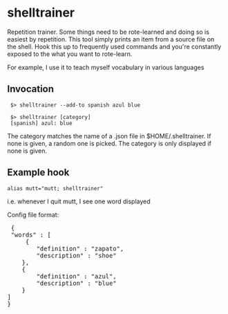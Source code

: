 shelltrainer
============

Repetition trainer. Some things need to be rote-learned and doing so is
easiest by repetition. This tool simply prints an item from a source file on
the shell. Hook this up to frequently used commands and you're constantly
exposed to the what you want to rote-learn.

For example, I use it to teach myself vocabulary in various languages

Invocation
----------

     $> shelltrainer --add-to spanish azul blue

     $> shelltrainer [category]
     [spanish] azul: blue

The category matches the name of a .json file in $HOME/.shelltrainer. If
none is given, a random one is picked. The category is only displayed if
none is given.

Example hook
------------

    alias mutt="mutt; shelltrainer"

i.e. whenever I quit mutt, I see one word displayed

Config file format:
<pre>
 {
 "words" : [
     { 
        "definition" : "zapato",
        "description" : "shoe"
    },
    { 
        "definition" : "azul",
        "description" : "blue"
    }
]
}
</pre>
